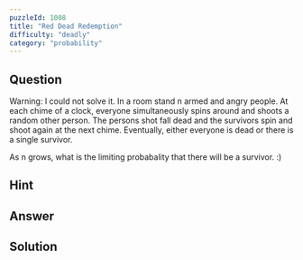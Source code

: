 ```yaml
---
puzzleId: 1008
title: "Red Dead Redemption"
difficulty: "deadly"
category: "probability"
---
```


## Question
Warning: I could not solve it.
In a room stand n armed and angry people. At each chime of a clock, everyone simultaneously spins around and shoots a random other person. The persons shot fall dead and the survivors spin and shoot again at the next chime. Eventually, either everyone is dead or there is a single survivor.

As n grows, what is the limiting probabality that there will be a survivor. :)

## Hint


## Answer


## Solution

